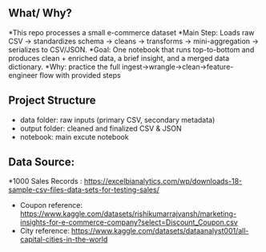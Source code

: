 ## What/ Why?
*This repo processes a small e-commerce dataset
*Main Step: Loads raw CSV → standardizes schema → cleans → transforms → mini-aggregation → serializes to CSV/JSON.
*Goal: One notebook that runs top-to-bottom and produces clean + enriched data, a brief insight, and a merged data dictionary.
*Why: practice the full ingest→wrangle→clean→feature-engineer flow with provided steps


## Project Structure
* data folder: raw inputs (primary CSV, secondary metadata)
* output folder: cleaned and finalized CSV & JSON
* notebook: main excute notebook


## Data Source:
*1000 Sales Records : https://excelbianalytics.com/wp/downloads-18-sample-csv-files-data-sets-for-testing-sales/
- Coupon reference: https://www.kaggle.com/datasets/rishikumarrajvansh/marketing-insights-for-e-commerce-company?select=Discount_Coupon.csv
- City reference: https://www.kaggle.com/datasets/dataanalyst001/all-capital-cities-in-the-world
